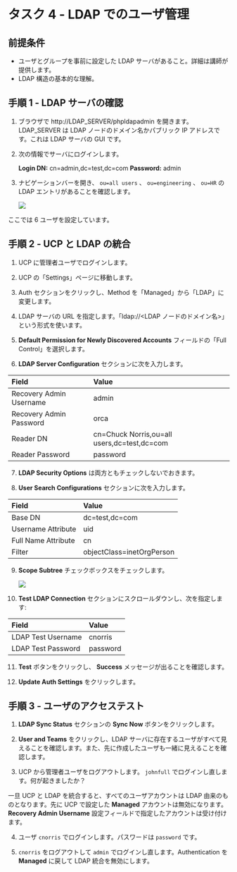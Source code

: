 <!--
# Task 4 - User Management with LDAP
//-->
# タスク 4 - LDAP でのユーザ管理

<!--
## Pre-requisites
//-->
## 前提条件
<!--
- Pre-configured LDAP server with users and groups setup. Your instructor will provide you with details.
- Basic understanding of LDAP structure
//-->

- ユーザとグループを事前に設定した LDAP サーバがあること。詳細は講師が提供します。
- LDAP 構造の基本的な理解。

<!--
## Step 1 - Examine the LDAP server
//-->
## 手順 1 - LDAP サーバの確認

<!--
1. Open a browser and go to http://LDAP_SERVER/phpldapadmin. LDAP_SERVER should be the domain name or public IP address of your LDAP node. This will open up the GUI for your LDAP server
2. Login to the server with the following credentials:
//-->
1. ブラウザで http://LDAP_SERVER/phpldapadmin を開きます。 LDAP_SERVER は LDAP ノードのドメイン名かパブリック IP アドレスです。これは LDAP サーバの GUI です。
2. 次の情報でサーバにログインします。

   **Login DN:** cn=admin,dc=test,dc=com
   **Password:** admin
   
<!--
3. Expand the left navigation bar and take note of the LDAP entries underneath `ou=all users`, `ou=engineering` and `ou=HR`
//-->
3. ナビゲーションバーを開き、 `ou=all users` 、 `ou=engineering` 、 `ou=HR` の LDAP エントリがあることを確認します。

   ![](images/ucp03_t4_LDAP.PNG)
   
<!--
   In this setup, we have 6 users.
//-->
   ここでは 6 ユーザを設定しています。
   
<!--
## Step 2 - Integrate UCP and LDAP
//-->
## 手順 2 - UCP と LDAP の統合

<!--
1\. Login to UCP as the admin user
//-->
1. UCP に管理者ユーザでログインします。

<!--
2\. Go to the "Settings" page of UCP
//-->
2. UCP の「Settings」ページに移動します。

<!--
3\. Click on the Auth section and change the Method from "Managed" to "LDAP"
//-->
3. Auth セクションをクリックし、Method を「Managed」から「LDAP」に変更します。

<!--
4\. Specify your LDAP server URL. Use the format "ldap://<domain name to your LDAP node>"
//-->
4. LDAP サーバの URL を指定します。「ldap://<LDAP ノードのドメイン名>」という形式を使います。

<!--
5\. Select "Full Control" on the **Default Permission for Newly Discovered Accounts** field
//-->
5. **Default Permission for Newly Discovered Accounts** フィールドの「Full Control」を選択します。

<!--
6\. For the **LDAP Server Configuration** section, fill in the following details.
//-->
6. **LDAP Server Configuration** セクションに次を入力します。

| Field                     | Value            |
| :---------                | :-----------     |
| Recovery Admin Username   | admin            |
| Recovery Admin Password   | orca         |
| Reader DN                 | cn=Chuck Norris,ou=all users,dc=test,dc=com |
| Reader Password           | password  |
   
<!--
7\. For the **LDAP Security Options**, leave both options unchecked.
//-->
7. **LDAP Security Options** は両方ともチェックしないでおきます。

<!--
8\. For the **User Search Configurations** section, fill in the following details.
//-->
8. **User Search Configurations** セクションに次を入力します。

| Field                     | Value            |
| :---------                | :-----------     |
| Base DN                   | dc=test,dc=com   |
| Username Attribute        | uid |
| Full Name Attribute       | cn  |
| Filter                    | objectClass=inetOrgPerson |

<!--
8\. Tick the **Scope Subtree** checkbox
//-->
9. **Scope Subtree** チェックボックスをチェックします。

   ![](images/ucp03_t4_LDAP_user_search.PNG)
   
<!--
9\. Scroll down to the **Test LDAP Connection** section and specify the following:
//-->
10. **Test LDAP Connection** セクションにスクロールダウンし、次を指定します:

| Field                     | Value            |
| :---------                | :-----------     |
| LDAP Test Username        | cnorris          |
| LDAP Test Password        | password         |

<!--
10\. Click the **Test** button and verify that you get a **Success** message
//-->
11. **Test** ボタンをクリックし、 **Success** メッセージが出ることを確認します。

<!--
11\. Click **Update Auth Settings**
//-->
12. **Update Auth Settings** をクリックします。
   
<!--
## Step 3 - Test User Access
//-->
## 手順 3 - ユーザのアクセステスト

<!--
1. In the **LDAP Sync Status** section, click on the **Sync Now** button.
//-->
1. **LDAP Sync Status** セクションの **Sync Now** ボタンをクリックします。

<!--
2. Click on **User and Teams** and check to see that all the users from our LDAP server are present. You will also notice that
   the previous users you created are still present.
//-->
2. **User and Teams** をクリックし、LDAP サーバに存在するユーザがすべて見えることを確認します。また、先に作成したユーザも一緒に見えることを確認します。
   
<!--
3. Logout of UCP as the admin user. Try and login as user `johnfull`. What do you notice?
//-->
3. UCP から管理者ユーザをログアウトします。 `johnfull` でログインし直します。何が起きましたか？

<!--
   Once UCP is integrated with LDAP, all user accounts will come from LDAP. **Managed** accounts that were previously setup in UCP will be disabled, accept for the account that your specified in the **Recovery Admin Username** 
   configuration field. 
//-->
   一旦 UCP と LDAP を統合すると、すべてのユーザアカウントは LDAP 由来のものとなります。先に UCP で設定した **Managed** アカウントは無効になります。**Recovery Admin Username** 設定フィールドで指定したアカウントは受け付けます。
   
<!--
4. Login as the user `cnorris`. The password is `password`
//-->
4. ユーザ `cnorris` でログインします。パスワードは `password` です。

<!--
5. Logout as `cnorris` and log back in as `admin`. Disable the LDAP integration by switching the Authentication back to **Managed**
//-->
5. `cnorris` をログアウトして `admin` でログインし直します。Authentication を **Managed** に戻して LDAP 統合を無効にします。


   






   
